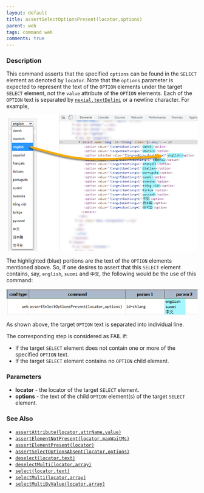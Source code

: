 ```yaml
---
layout: default
title: assertSelectOptionsPresent(locator,options)
parent: web
tags: command web
comments: true
---
```


### Description
This command asserts that the specified `options` can be found in the `SELECT` element as denoted by `locator`. Note 
that the `options` parameter is expected to represent the text of the `OPTION` elements under the target `SELECT` 
element, not the `value` attribute of the `OPTION` elements. Each of the `OPTION` text is separated by 
[`nexial.textDelimi`](../../systemvars/index.html#nexial.textDelim) or a newline character. For example,

![](image/assertSelectOptionsPresent_01.png)

The highlighted (blue) portions are the text of the `OPTION` elements mentioned above. So, if one desires to assert that
this `SELECT` element contains, say, `english`, `suomi` and `中文`, the following would be the use of this command:

![](image/assertSelectOptionsPresent_02.png)

As shown above, the target `OPTION` text is separated into individual line.  

The corresponding step is considered as FAIL if:
- If the target `SELECT` element does not contain one or more of the specified `OPTION` text. 
- If the target `SELECT` element contains no `OPTION` child element.


### Parameters
- **locator** - the locator of the target `SELECT` element.
- **options** - the text of the child `OPTION` element(s) of the target `SELECT` element.


### See Also
- [`assertAttribute(locator,attrName,value)`](assertAttribute(locator,attrName,value))
- [`assertElementNotPresent(locator,maxWaitMs)`](assertElementNotPresent(locator,maxWaitMs))
- [`assertElementPresent(locator)`](assertElementPresent(locator))
- [`assertSelectOptionsAbsent(locator,options)`](assertSelectOptionsAbsent(locator,options))
- [`deselect(locator,text)`](deselect(locator,text))
- [`deselectMulti(locator,array)`](deselectMulti(locator,array))
- [`select(locator,text)`](select(locator,text))
- [`selectMulti(locator,array)`](selectMulti(locator,array))
- [`selectMultiByValue(locator,array)`](selectMultiByValue(locator,array))
